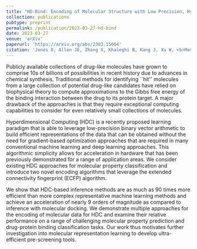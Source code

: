 ```yaml
---
title: "HD-Bind: Encoding of Molecular Structure with Low Precision, Hyperdimensional Binary Representations"
collection: publications
pubtype: preprint
permalink: /publication/2023-03-27-hd-bind
date: 2023-03-27
venue: 'arXiv'
paperurl: 'https://arxiv.org/abs/2303.15604'
citation: 'Jones D, Allen JE, Zhang X, Khaleghi B, Kang J, Xu W, <b>Moshiri N</b>, Rosing T (2023). "HD-Bind: Encoding of Molecular Structure with Low Precision, Hyperdimensional Binary Representations." <a href="https://arxiv.org/abs/2303.15604" target="_blank"><i>arXiv</i>:2303.15604</a>'
---
```

Publicly available collections of drug-like molecules have grown to comprise 10s of billions of possibilities in recent history due to advances in chemical synthesis. Traditional methods for identifying ``hit'' molecules from a large collection of potential drug-like candidates have relied on biophysical theory to compute approximations to the Gibbs free energy of the binding interaction between the drug to its protein target. A major drawback of the approaches is that they require exceptional computing capabilities to consider for even relatively small collections of molecules.

Hyperdimensional Computing (HDC) is a recently proposed learning paradigm that is able to leverage low-precision binary vector arithmetic to build efficient representations of the data that can be obtained without the need for gradient-based optimization approaches that are required in many conventional machine learning and deep learning approaches. This algorithmic simplicity allows for acceleration in hardware that has been previously demonstrated for a range of application areas. We consider existing HDC approaches for molecular property classification and introduce two novel encoding algorithms that leverage the extended connectivity fingerprint (ECFP) algorithm.

We show that HDC-based inference methods are as much as 90 times more efficient than more complex representative machine learning methods and achieve an acceleration of nearly 9 orders of magnitude as compared to inference with molecular docking. We demonstrate multiple approaches for the encoding of molecular data for HDC and examine their relative performance on a range of challenging molecular property prediction and drug-protein binding classification tasks. Our work thus motivates further investigation into molecular representation learning to develop ultra-efficient pre-screening tools.
